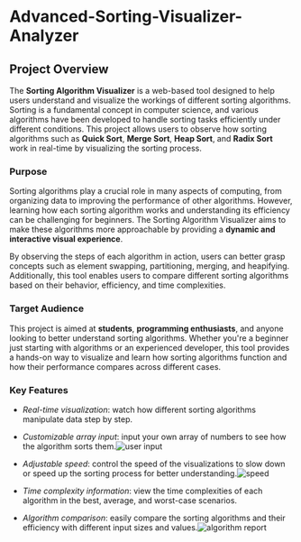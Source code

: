 # Advanced-Sorting-Visualizer-Analyzer

## Project Overview

The **Sorting Algorithm Visualizer** is a web-based tool designed to help users understand and visualize the workings of different sorting algorithms. Sorting is a fundamental concept in computer science, and various algorithms have been developed to handle sorting tasks efficiently under different conditions. This project allows users to observe how sorting algorithms such as **Quick Sort**, **Merge Sort**, **Heap Sort**, and **Radix Sort** work in real-time by visualizing the sorting process.

### **Purpose**
Sorting algorithms play a crucial role in many aspects of computing, from organizing data to improving the performance of other algorithms. However, learning how each sorting algorithm works and understanding its efficiency can be challenging for beginners. The Sorting Algorithm Visualizer aims to make these algorithms more approachable by providing a **dynamic and interactive visual experience**. 

By observing the steps of each algorithm in action, users can better grasp concepts such as element swapping, partitioning, merging, and heapifying. Additionally, this tool enables users to compare different sorting algorithms based on their behavior, efficiency, and time complexities.

### **Target Audience**
This project is aimed at **students**, **programming enthusiasts**, and anyone looking to better understand sorting algorithms. Whether you're a beginner just starting with algorithms or an experienced developer, this tool provides a hands-on way to visualize and learn how sorting algorithms function and how their performance compares across different cases.

### **Key Features**
- *Real-time visualization*: watch how different sorting algorithms manipulate data step by step.
- *Customizable array input*: input your own array of numbers to see how the algorithm sorts them.![user input](https://github.com/user-attachments/assets/6c4a3338-bdc6-4a53-bdc6-8a6f44b2cb20)

- *Adjustable speed*: control the speed of the visualizations to slow down or speed up the sorting process for better understanding.![speed](https://github.com/user-attachments/assets/680c9efd-9b84-4eae-9e27-6a40895ef9f6)

- *Time complexity information*: view the time complexities of each algorithm in the best, average, and worst-case scenarios.
- *Algorithm comparison*: easily compare the sorting algorithms and their efficiency with different input sizes and values.![algorithm report](https://github.com/user-attachments/assets/50dde727-20b8-4c47-b934-d0a18071e565)

